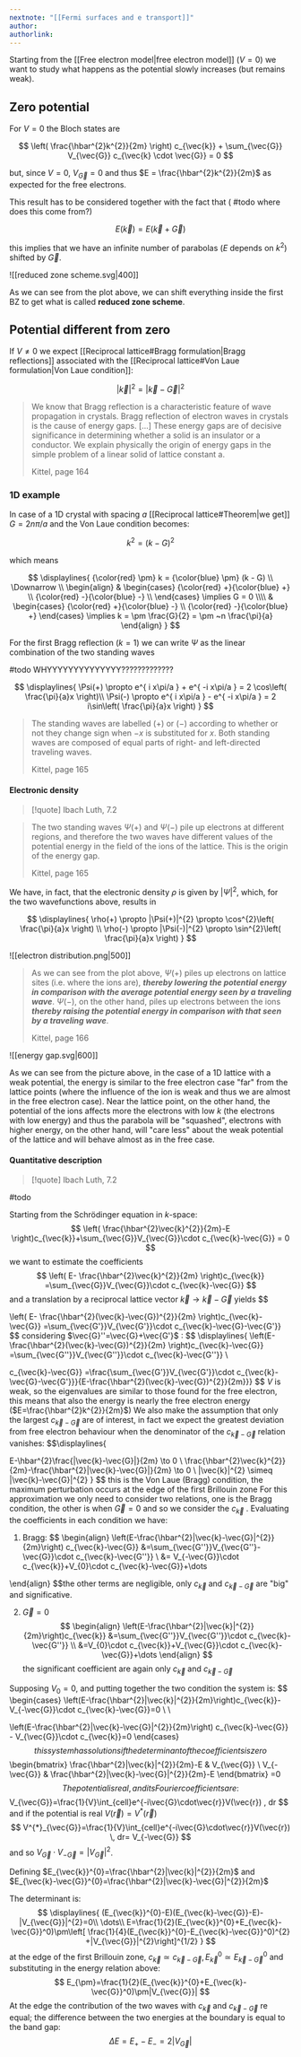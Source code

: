 ```yaml
---
nextnote: "[[Fermi surfaces and e transport]]"
author: 
authorlink:
---
```


Starting from the [[Free electron model|free electron model]] ($V = 0$) we want to study what happens as the potential slowly increases (but remains weak).

## Zero potential

For $V = 0$ the Bloch states are 

$$
\left( \frac{\hbar^{2}k^{2}}{2m} \right) c_{\vec{k}} + \sum_{\vec{G}} V_{\vec{G}} c_{\vec{k} \cdot \vec{G}} = 0
$$

but, since $V = 0$, $V_{\vec{G}} = 0$ and thus $E = \frac{\hbar^{2}k^{2}}{2m}$ as expected for the free electrons.

This result has to be considered together with the fact that  ( #todo where does this come from?) 

$$
E(\vec{k}) = E (\vec{k} + \vec{G})
$$

this implies that we have an infinite number of parabolas ($E$ depends on $k^{2}$) shifted by $\vec{G}$.

![[reduced zone scheme.svg|400]]

As we can see from the plot above, we can shift everything inside the first BZ to get what is called **reduced zone scheme**.

## Potential different from zero

If $V \neq 0$ we expect [[Reciprocal lattice#Bragg formulation|Bragg reflections]] associated with the [[Reciprocal lattice#Von Laue formulation|Von Laue condition]]: 

$$
|\vec{k}|^{2} = |\vec{k} - \vec{G}|^{2}
$$

> We know that Bragg reflection is a characteristic feature of wave propagation in crystals. Bragg reflection of electron waves in crystals is the cause of energy gaps. [...] These energy gaps are of decisive significance in determining whether a solid is an insulator or a conductor. We explain physically the origin of energy gaps in the simple problem of a linear solid of lattice constant a.
> 
> Kittel, page 164

### 1D example

In case of a 1D crystal with spacing $a$ [[Reciprocal lattice#Theorem|we get]] $G = 2n \pi/a$ and the Von Laue condition becomes: 

$$
k^{2} = (k - G)^{2}
$$

which means 

$$
\displaylines{
{\color{red} \pm}  k = {\color{blue} \pm}  (k - G) \\
\Downarrow \\
\begin{align}
 & \begin{cases}
{\color{red} +}{\color{blue} +}  \\
{\color{red} -}{\color{blue} -}  \\
\end{cases} \implies G = 0
\\\\
 & \begin{cases}
{\color{red} +}{\color{blue} -}  \\
{\color{red} -}{\color{blue} +}  
\end{cases} \implies k = \pm \frac{G}{2} = \pm ~n \frac{\pi}{a}
\end{align}
}
$$

For the first Bragg reflection ($k = 1$) we can write $\Psi$ as the linear combination of the two standing waves

#todo WHYYYYYYYYYYYYYY?????????????
 
$$
\displaylines{
\Psi(+) \propto e^{ i x\pi/a } + e^{ -i x\pi/a } = 2 \cos\left( \frac{\pi}{a}x \right)\\
\Psi(-) \propto e^{ i x\pi/a } - e^{ -i x\pi/a } = 2 i\sin\left( \frac{\pi}{a}x \right)
}
$$
> The standing waves are labelled $(+)$ or  $(-)$ according to whether or not they change sign when $-x$ is substituted for $x$. Both standing waves are composed of equal parts of right- and left-directed traveling waves. 
> 
> Kittel, page 165

#### Electronic density

>[!quote] Ibach Luth, 7.2

>The two standing waves $\Psi(+)$ and $\Psi(-)$ pile up electrons at different regions, and therefore the two waves have different values of the potential energy in the field of the ions of the lattice. This is the origin of the energy gap. 
>
>Kittel, page 165

We have, in fact, that the electronic density $\rho$ is given by $|\Psi|^{2}$, which, for the two wavefunctions above, results in 

$$
\displaylines{
\rho(+) \propto |\Psi(+)|^{2} \propto \cos^{2}\left( \frac{\pi}{a}x \right) \\
\rho(-) \propto |\Psi(-)|^{2} \propto \sin^{2}\left( \frac{\pi}{a}x \right)
}
$$

![[electron distribution.png|500]]

>  As we can see from the plot above, $\Psi(+)$ piles up electrons on lattice sites (i.e. where the ions are), ***thereby lowering the potential energy in comparison with the average potential energy seen by a traveling wave***. $\Psi(-)$, on the other hand, piles up electrons between the ions ***thereby raising the potential energy in comparison with that seen by a traveling wave***.
>  
>  Kittel, page 166

![[energy gap.svg|600]]

As we can see from the picture above, in the case of a 1D lattice with a weak potential, the energy is similar to the free electron case "far" from the lattice points (where the influence of the ion is weak and thus we are almost in the free electron case). Near the lattice point, on the other hand, the potential of the ions affects more the electrons with low $k$ (the electrons with low energy) and thus the parabola will be "squashed", electrons with higher energy, on the other hand, will "care less" about the weak potential of the lattice and will behave almost as in the free case.

#### Quantitative description

>[!quote] Ibach Luth, 7.2

#todo 

Starting from the Schrödinger equation in *k*-space:
$$ 
\left( \frac{\hbar^{2}\vec{k}^{2}}{2m}-E \right)c_{\vec{k}}+\sum_{\vec{G}}V_{\vec{G}}\cdot c_{\vec{k}-\vec{G}} = 0
$$
we want to estimate the coefficients
$$
\left( E- \frac{\hbar^{2}\vec{k}^{2}}{2m} \right)c_{\vec{k}} =\sum_{\vec{G}}V_{\vec{G}}\cdot c_{\vec{k}-\vec{G}}
$$
and a translation by a reciprocal lattice vector $\vec{k} \to \vec{k}-\vec{G}$ yields
$$ 
 
\left( E- \frac{\hbar^{2}(\vec{k}-\vec{G})^{2}}{2m} \right)c_{\vec{k}-\vec{G}} =\sum_{\vec{G'}}V_{\vec{G'}}\cdot c_{\vec{k}-\vec{G}-\vec{G'}}
$$
considering $\vec{G}''=\vec{G}+\vec{G'}$ :
$$
\displaylines{
\left(E-\frac{\hbar^{2}(\vec{k}-\vec{G})^{2}}{2m} \right)c_{\vec{k}-\vec{G}} =\sum_{\vec{G''}}V_{\vec{G''}}\cdot c_{\vec{k}-\vec{G''}} \\
 
 
c_{\vec{k}-\vec{G}} =\frac{\sum_{\vec{G'}}V_{\vec{G'}}\cdot c_{\vec{k}-\vec{G}-\vec{G'}}}{E-\frac{\hbar^{2}(\vec{k}-\vec{G})^{2}}{2m}}}
$$
$V$ is weak, so the eigenvalues are similar to those found for the free electron, this means that also the energy is nearly the free electron energy ($E=\frac{\hbar^{2}k^{2}}{2m}$)
We also make the assumption that only the largest $c_{\vec{k}-\vec{G}}$ are of interest, in fact we expect the greatest deviation from free electron behaviour when the denominator of the $c_{\vec{k}-\vec{G}}$ relation vanishes:
$$\displaylines{
 
E-\hbar^{2}\frac{|\vec{k}-\vec{G}|}{2m} \to 0 \\
\frac{\hbar^{2}\vec{k}^{2}}{2m}-\frac{\hbar^{2}|\vec{k}-\vec{G}|}{2m} \to 0 \\
|\vec{k}|^{2} \simeq |\vec{k}-\vec{G}|^{2}
}
$$ this is the Von Laue (Bragg) condition, the maximum perturbation occurs at the edge of the first Brillouin zone
For this approximation we only need to consider two relations, one is the Bragg condition, the other is when $\vec{G}=0$ and so we consider the $c_{\vec{k}}$ .
Evaluating the coefficients in each condition we have:
1) Bragg:
$$
\begin{align}
\left(E-\frac{\hbar^{2}|\vec{k}-\vec{G}|^{2}}{2m}\right) c_{\vec{k}-\vec{G}} &=\sum_{\vec{G''}}V_{\vec{G''}-\vec{G}}\cdot c_{\vec{k}-\vec{G''}}  \\
&= V_{-\vec{G}}\cdot c_{\vec{k}}+V_{0}\cdot c_{\vec{k}-\vec{G}}+\dots

\end{align}
$$the other terms are negligible, only $c_{\vec{k}}$ and $c_{\vec{k}-\vec{G}}$ are "big" and significative.

2) $\vec{G}=0$
$$
\begin{align}
\left(E-\frac{\hbar^{2}|\vec{k}|^{2}}{2m}\right)c_{\vec{k}} &=\sum_{\vec{G''}}V_{\vec{G''}}\cdot c_{\vec{k}-\vec{G''}} \\
&=V_{0}\cdot c_{\vec{k}}+V_{\vec{G}}\cdot c_{\vec{k}-\vec{G}}+\dots 
\end{align}
$$ the significant coefficient are again only $c_{\vec{k}}$ and $c_{\vec{k}-\vec{G}}$

Supposing $V_{0}=0$, and putting together the two condition the system is:
$$ 
\begin{cases}
\left(E-\frac{\hbar^{2}|\vec{k}|^{2}}{2m}\right)c_{\vec{k}}-V_{-\vec{G}}\cdot c_{\vec{k}-\vec{G}}=0 \\ \\

\left(E-\frac{\hbar^{2}|\vec{k}-\vec{G}|^{2}}{2m}\right) c_{\vec{k}-\vec{G}} - V_{\vec{G}}\cdot c_{\vec{k}}=0
\end{cases}
$$
this system has solutions if the determinant of the coefficients is zero
$$
\begin{bmatrix}
\frac{\hbar^{2}|\vec{k}|^{2}}{2m}-E & V_{\vec{G}} \\
V_{-\vec{G}} & \frac{\hbar^{2}|\vec{k}-\vec{G}|^{2}}{2m}-E
\end{bmatrix}
=0
$$ The potential is real, and its Fourier coefficients are:
$$
V_{\vec{G}}=\frac{1}{V}\int_{cell}e^{-i\vec{G}\cdot\vec{r}}V(\vec{r})  \, dr
$$
and if the potential is real $V(\vec{r})=V^{*}(\vec{r})$
$$ 
V^{*}_{\vec{G}}=\frac{1}{V}\int_{cell}e^{-i\vec{G}\cdot\vec{r}}V(\vec{r})  \, dr= V_{-\vec{G}}
$$
and so $V_{\vec{G}}\cdot V_{-\vec{G}}=|V_{\vec{G}}|^{2}$.

Defining $E_{\vec{k}}^{0}=\frac{\hbar^{2}|\vec{k}|^{2}}{2m}$ and $E_{\vec{k}-\vec{G}}^{0}=\frac{\hbar^{2}|\vec{k}-\vec{G}|^{2}}{2m}$

The determinant is:
$$ 
\displaylines{
(E_{\vec{k}}^{0}-E)(E_{\vec{k}-\vec{G}}-E)-|V_{\vec{G}}|^{2}=0\\
\dots\\
E=\frac{1}{2}(E_{\vec{k}}^{0}+E_{\vec{k}-\vec{G}}^0)\pm\left[ \frac{1}{4}(E_{\vec{k}}^{0}-E_{\vec{k}-\vec{G}}^0)^{2} +|V_{\vec{G}}|^{2}\right]^{1/2}
}
$$
at the edge of the first Brillouin zone, $c_{\vec{k}}\simeq c_{\vec{k}-\vec{G}}, E_{\vec{k}}^0\simeq E_{\vec{k}-\vec{G}}^{0}$
and substituting in the energy relation above:
$$ 
E_{\pm}=\frac{1}{2}(E_{\vec{k}}^{0}+E_{\vec{k}-\vec{G}}^0)\pm|V_{\vec{G}}|
$$At the edge the contribution of the two waves with $c_{\vec{k}}$ and $c_{\vec{k}-\vec{G}}$ re equal; the difference between the two energies at the boundary is equal to the band gap:
$$ 
\Delta E=E_{+}-E_{-}=2|V_{\vec{G}}|
$$ 
